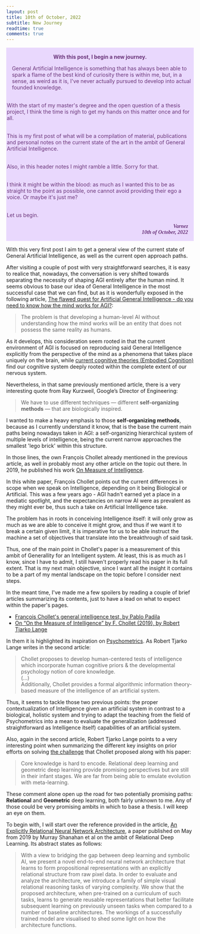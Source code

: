 ```yaml
---
layout: post
title: 10th of October, 2022
subtitle: New Journey
readtime: true
comments: true
---
```



<div class="warning" style='padding:0.1em; background-color:#E9D8FD; color:#69337A'>
<span>
<p style='margin-top:1em; text-align:center'>
<b>With this post, I begin a new journey.</b></p>
<p style='margin-left:1em;'>
 General Artificial Intelligence is something that has always been able to spark a flame of the best kind of curiosity there is within me, but, in a sense,
 as weird as it is, I've never actually pursued to develop into actual founded knowledge.<br/><br/>

 With the start of my master's degree and the open question of a thesis project, I think the time is nigh to get my hands on this matter once and for all.<br/><br/>

 This is my first post of what will be a compilation of material, publications and personal notes on the current state of the art in the ambit of General
 Artificial Intelligence.<br/><br/>

 Also, in this header notes I might ramble a little. Sorry for that.<br/><br/>

 I think it might be within the blood: as much as I wanted this to be as straight to the point as possible, one cannot avoid providing their ego a voice.
 Or maybe it's just me?<br/><br/>

 Let us begin.<br/>
</p>
<p style='margin-bottom:1em; margin-right:1em; text-align:right; font-family:Georgia'>
 <b><i>Varnez<br/>10th of October, 2022</i></b>
</p>
</span>
</div>


With this very first post I aim to get a general view of the current state of General Artificial Intelligence, as well as the current open approach paths.

After visiting a couple of post with very straightforward searches, it is easy to realice that, nowadays, the conversation is very shifted towards separating
the necessity of shaping AGI entirely after the human mind. It seems obvious to base our idea of General Intelligence in the most successful case
that we can find, but as it is wonderfully exposed in the following
article, [The flawed quest for Artificial General Intelligence - do you need to know how the mind works for AGI?](https://diginomica.com/flawed-quest-artificial-general-intelligence-do-you-need-know-how-mind-works-agi):

> The problem is that developing a human-level AI without understanding how the mind works will be an entity that does not possess the same reality as humans.

As it develops, this consideration seem rooted in that the current environment of AGI is focused on reproducing said General Intelligence explicitly from the perspective of
the mind as a phenomena that takes place uniquely on the brain, while [current cognitive theories (Embodied Cognition)](https://en.wikipedia.org/wiki/Embodied_cognition) find our cognitive system deeply rooted within the complete extent of
our nervous system.

Nevertheless, in that same previously mentioned article, there is a very interesting quote from Ray Kurzweil, Google’s Director of Engineering:

> We have to use different techniques — different **self-organizing methods** — that are biologically inspired.

I wanted to make a heavy emphasis to those **self-organizing methods**, because as I currently understand it know, that is the base the current main paths being nowadays
taken in AGI: a self-organizing hierarchical system of multiple levels of intelligence, being the current narrow approaches the smallest 'lego brick' within this
structure.

In those lines, the own François Chollet already mentioned in the previous article, as well in probably most any other article on the topic out there. In 2019, he published
his work [On Measure of Intelligence](https://arxiv.org/abs/1911.01547).

In this white paper, François Chollet points out the current differences in scope when we speak on Intelligence, depending on it being Biological or Artificial. This
was a few years ago - AGI hadn't earned yet a place in a mediatic spotlight, and the expectancies on narrow AI were as prevalent as they might ever be, thus such a
take on Artificial Intelligence take.

The problem has in roots in conceiving Intelligence itself: it will only grow as much as we are able to conceive it might grow, and thus if we want it to break a
certain given limit, it is imperative for us to be able instruct the machine a set of objectives that translate into the breakthrough of said task.

Thus, one of the main point in Chollet's paper is a measurement of this ambit of Generallity for an Intelligent system. At least, this is as much as I know, since I
have to admit, I still haven't properly read his paper in its full extent. That is my next main objective, since I want all the insight it
contains to be a part of my mental landscape on the topic before I consider next steps.

In the meant time, I've made me a few spoilers by reading a couple of brief articles summarizing its
contents, just to have a lead on what to expect within the paper's pages.

- [François Chollet's general intelligence test, by Pablo Padila](https://pgpbpadilla.github.io/chollet-general-intelligence-test)
- [On “On the Measure of Intelligence” by F. Chollet (2019), by Robert Tjarko Lange](https://roberttlange.github.io/posts/2020/02/on-the-measure-of-intelligence/)

In them it is highlighted its inspiration on [Psychometrics](https://en.wikipedia.org/wiki/Psychometrics). As Robert Tjarko Lange writes in the second article:

> Chollet proposes to develop human-centered tests of intelligence which incorporate human cognitive priors & the developmental psychology notion of core knowledge.<br/> (...) <br/>Additionally, Chollet provides a formal algorithmic information theory-based measure of the intelligence of an artificial system.

Thus, it seems to tackle those two previous points: the proper contextualization of Intelligence given an artificial system in contrast to a biological, holistic
system and trying to adapt the teaching from the field of Psychometrics into a mean to evaluate the generalization (addressed straightforward as Intelligence itself)
capabilities of an artificial system.

Also, again in the second article, Robert Tjarko Lange points to a very interesting point when summarizing the different key insights on prior efforts on solving [the challenge](https://github.com/fchollet/ARC) that Chollet proposed along with his paper:

> Core knowledge is hard to encode. Relational deep learning and geometric deep learning provide promising perspectives but are still in their infant stages. We are far from being able to emulate evolution with meta-learning.

These comment alone open up the road for two potentially promising paths: **Relational** and **Geometric** deep learning, both fairly unknown to me. Any of those could be very promising ambits in which to base a thesis. I will keep an eye on them.

To begin with, I will start over the reference provided in the article, [An Explicitly Relational Neural Network Architecture](https://arxiv.org/abs/1905.10307), a paper published on May from 2019 by Murray Shanahan et al on the ambit of Relational Deep Learning. Its abstract states as follows:

> With a view to bridging the gap between deep learning and symbolic AI, we present a novel end-to-end neural network architecture that learns to form propositional representations with an explicitly relational structure from raw pixel data. In order to evaluate and analyze the architecture, we introduce a family of simple visual relational reasoning tasks of varying complexity. We show that the proposed architecture, when pre-trained on a curriculum of such tasks, learns to generate reusable representations that better facilitate subsequent learning on previously unseen tasks when compared to a number of baseline architectures. The workings of a successfully trained model are visualised to shed some light on how the architecture functions.

